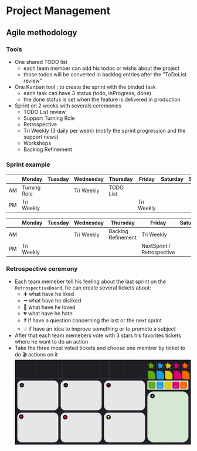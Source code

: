 # Project Management

## Agile methodology

### Tools
- One shared TODO list 
    - each team member can add his todos or wishs about the project 
    - those todos will be converted in backlog entries after the "ToDoList review"
- One Kanban tool : to create the sprint with the binded task 
    - each task can have 3 status (todo, inProgress, done)
    - the done status is set when the feature is delivered in production
- Sprint on 2 weeks with severals ceremonies
    - TODO List review
    - Support Turning Role
    - Retrospective
    - Tri Weekly (3 daily per week) (notify the sprint progression and the support news)
    - Workshops
    - Backlog Refinement

### Sprint example


|               | Monday        | Tuesday       | Wednesday     | Thursday      | Friday        | Saturday      | Sunday        |
| ------------- | ------------- | ------------- | ------------- | ------------- | ------------- | ------------- | ------------- |
| AM            | Turning Role  |               | Tri Weekly    | TODO List     |               |               |               |
| PM            | Tri Weekly    |               |               |               | Tri Weekly    |               |               |

|               | Monday        | Tuesday       | Wednesday     | Thursday           | Friday                     | Saturday      | Sunday        |
| ------------- | ------------- | ------------- | ------------- | -------------      | -------------              | ------------- | ------------- |
| AM            |               |               | Tri Weekly    | Backlog Refinement |  Tri Weekly                |               |               |
| PM            | Tri Weekly    |               |               |                    |  NextSprint / Retrospective|               |               |


### Retrospective ceremony
- Each team memeber tell his feeling about the last sprint on the `RetrospectiveBoard`, he can create several tickets about: 
    - ➕ what have he liked
    - ➖ what have he disliked
    - 💓 what have he loved
    - 💔 what have he hate
    - ❓ if have a question concerning the last or the next sprint
    - 💡 if have an idea to improve something or to promote a subject
- After that each team memebers vote with 3 stars his favorites tickets where he want to do an action
- Take the three most voted tickets and choose one member by ticket to do 🎬 actions on it
 ![RetrospectiveBoard](RetrospectiveBoard.PNG "RetrospectiveBoard") 
